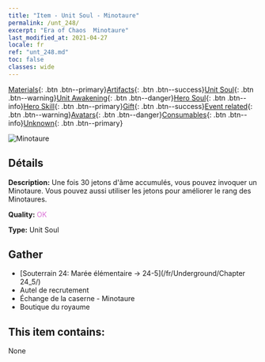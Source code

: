 ```yaml
---
title: "Item - Unit Soul - Minotaure"
permalink: /unt_248/
excerpt: "Era of Chaos  Minotaure"
last_modified_at: 2021-04-27
locale: fr
ref: "unt_248.md"
toc: false
classes: wide
---
```

 [Materials](/ItemsFR/){: .btn .btn--primary}[Artifacts](/ItemsFR/Artifacts/){: .btn .btn--success}[Unit Soul](/ItemsFR/UnitSoul/){: .btn .btn--warning}[Unit Awakening](/ItemsFR/UnitAwakening/){: .btn .btn--danger}[Hero Soul](/ItemsFR/HeroSoul/){: .btn .btn--info}[Hero Skill](/ItemsFR/HeroSkill/){: .btn .btn--primary}[Gift](/ItemsFR/Gift/){: .btn .btn--success}[Event related](/ItemsFR/Events/){: .btn .btn--warning}[Avatars](/ItemsFR/Avatars/){: .btn .btn--danger}[Consumables](/ItemsFR/Consumables/){: .btn .btn--info}[Unknown](/ItemsFR/Unknown/){: .btn .btn--primary}

 ![Minotaure](/images/u/ti_niutouguai.jpg)

## Détails
 **Description:** Une fois 30 jetons d'âme accumulés, vous pouvez invoquer un Minotaure. Vous pouvez aussi utiliser les jetons pour améliorer le rang des Minotaures.

 **Quality:** <span style="color: #DA70D6">OK</span>

 **Type:** Unit Soul

## Gather

*    [Souterrain 24: Marée élémentaire -> 24-5](/fr/Underground/Chapter 24_5/) 
*    Autel de recrutement 
*    Échange de la caserne - Minotaure 
*    Boutique du royaume 

## This item contains:

  None

